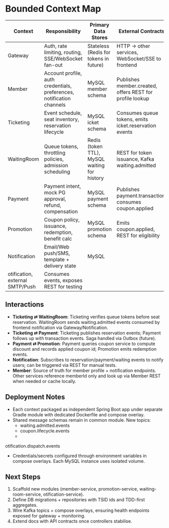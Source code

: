 # Bounded Context Map

| Context | Responsibility | Primary Data Stores | External Contracts |
|---------|----------------|---------------------|--------------------|
| Gateway | Auth, rate limiting, routing, SSE/WebSocket fan-out | Stateless (Redis for tokens in future) | HTTP → other services, WebSocket/SSE to frontend |
| Member | Account profile, auth credentials, preferences, notification channels | MySQL member schema | Publishes member.created, offers REST for profile lookup |
| Ticketing | Event schedule, seat inventory, reservation lifecycle | MySQL 	icket schema | Consumes queue tokens, emits 	icket.reservation events |
| WaitingRoom | Queue tokens, throttling policies, admission scheduling | Redis (token TTL), MySQL waiting for history | REST for token issuance, Kafka waiting.admitted |
| Payment | Payment intent, mock PG approval, refund, compensation | MySQL payment schema | Publishes payment.transaction, consumes coupon.applied |
| Promotion | Coupon policy, issuance, redemption, benefit calc | MySQL promotion schema | Emits coupon.applied, REST for eligibility |
| Notification | Email/Web push/SMS, template + delivery state | MySQL 
otification, external SMTP/Push | Consumes events, exposes REST for testing |

## Interactions

- **Ticketing ⇄ WaitingRoom**: Ticketing verifies queue tokens before seat reservation. WaitingRoom sends waiting.admitted events consumed by frontend notification via Gateway/Notification.
- **Ticketing ⇄ Payment**: Ticketing publishes reservation events; Payment follows up with transaction events. Saga handled via Outbox (future).
- **Payment ⇄ Promotion**: Payment queries coupon service to compute discount and records applied coupon id; Promotion emits redemption events.
- **Notification**: Subscribes to reservation/payment/waiting events to notify users; can be triggered via REST for manual tests.
- **Member**: Source of truth for member profile + notification endpoints. Other services reference memberId only and look up via Member REST when needed or cache locally.

## Deployment Notes

- Each context packaged as independent Spring Boot app under separate Gradle module with dedicated Dockerfile and compose overlay.
- Shared message schemas remain in common module. New topics:
  - waiting.admitted.events
  - coupon.lifecycle.events
  - 
otification.dispatch.events
- Credentials/secrets configured through environment variables in compose overlays. Each MySQL instance uses isolated volume.

## Next Steps

1. Scaffold new modules (member-service, promotion-service, waiting-room-service, 
otification-service).
2. Define DB migrations + repositories with TSID ids and TDD-first aggregates.
3. Wire Kafka topics + compose overlays, ensuring health endpoints exposed for gateway + monitoring.
4. Extend docs with API contracts once controllers stabilise.
